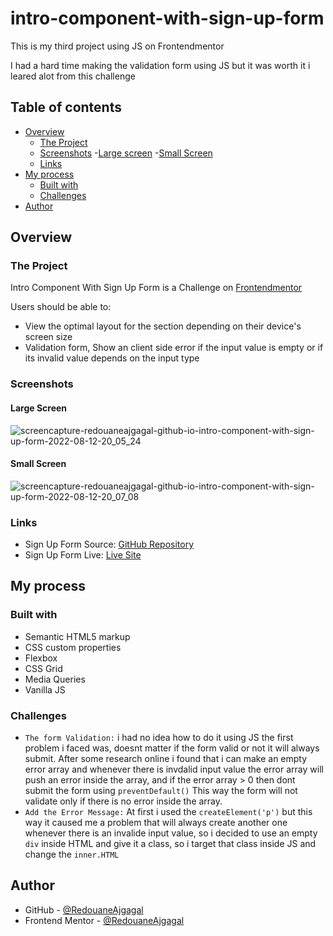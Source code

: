 # intro-component-with-sign-up-form

This is my third project using JS on Frontendmentor

I had a hard time making the validation form using JS but it was worth it i leared alot from this challenge

## Table of contents

- [Overview](#overview)
  - [The Project](#the-project)
  - [Screenshots](#screenshots)
    -[Large screen](#large-screen)
    -[Small Screen](#small-screen)
  - [Links](#links)
- [My process](#my-process)
  - [Built with](#built-with)
  - [Challenges](#challenges)
- [Author](#author)

## Overview

### The Project

Intro Component With Sign Up Form is a Challenge on [Frontendmentor](https://www.frontendmentor.io/challenges/intro-component-with-signup-form-5cf91bd49edda32581d28fd1)

Users should be able to:

- View the optimal layout for the section depending on their device's screen size
- Validation form, Show an client side error if the input value is empty or if its invalid value depends on the input type

### Screenshots

#### Large Screen

![screencapture-redouaneajgagal-github-io-intro-component-with-sign-up-form-2022-08-12-20_05_24](https://user-images.githubusercontent.com/98456832/184417710-eb733035-33d6-4fd5-aafb-f5376be6878c.png)


#### Small Screen

![screencapture-redouaneajgagal-github-io-intro-component-with-sign-up-form-2022-08-12-20_07_08](https://user-images.githubusercontent.com/98456832/184418366-871f6dab-3517-448d-9fe9-2e97e4db9456.png)


### Links

- Sign Up Form Source: [GitHub Repository](https://github.com/RedouaneAjgagal/intro-component-with-sign-up-form)
- Sign Up Form Live: [Live Site](https://redouaneajgagal.github.io/intro-component-with-sign-up-form)

## My process

### Built with

- Semantic HTML5 markup
- CSS custom properties
- Flexbox
- CSS Grid
- Media Queries
- Vanilla JS

### Challenges

- `The form Validation:` i had no idea how to do it using JS the first problem i faced was, doesnt matter if the form valid or not it will always submit. After some research online i found that i can make an empty error array and whenever there is invdalid input value the error array will push an error inside the array, and if the error array > 0 then dont submit the form using `preventDefault()` This way the form will not validate only if there is no error inside the array.
- `Add the Error Message:` At first i used the `createElement('p')` but this way it caused me a problem that will always create another one whenever there is an invalide input value, so i decided to use an empty `div` inside HTML and give it a class, so i target that class inside JS and change the `inner.HTML`

## Author

- GitHub - [@RedouaneAjgagal](https://github.com/RedouaneAjgagal)
- Frontend Mentor - [@RedouaneAjgagal](https://www.frontendmentor.io/profile/RedouaneAjgagal)
